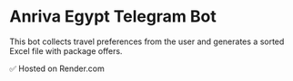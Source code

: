 # Anriva Egypt Telegram Bot

This bot collects travel preferences from the user and generates a sorted Excel file with package offers.

✅ Hosted on Render.com

